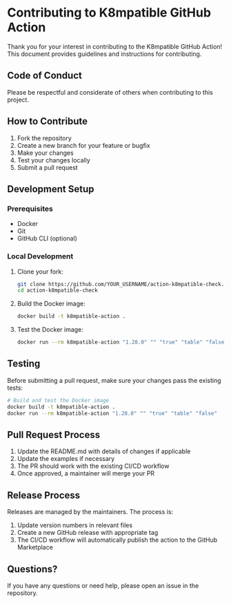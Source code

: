 # Contributing to K8mpatible GitHub Action

Thank you for your interest in contributing to the K8mpatible GitHub Action! This document provides guidelines and instructions for contributing.

## Code of Conduct

Please be respectful and considerate of others when contributing to this project.

## How to Contribute

1. Fork the repository
2. Create a new branch for your feature or bugfix
3. Make your changes
4. Test your changes locally
5. Submit a pull request

## Development Setup

### Prerequisites

- Docker
- Git
- GitHub CLI (optional)

### Local Development

1. Clone your fork:
   ```bash
   git clone https://github.com/YOUR_USERNAME/action-k8mpatible-check.git
   cd action-k8mpatible-check
   ```

2. Build the Docker image:
   ```bash
   docker build -t k8mpatible-action .
   ```

3. Test the Docker image:
   ```bash
   docker run --rm k8mpatible-action "1.28.0" "" "true" "table" "false"
   ```

## Testing

Before submitting a pull request, make sure your changes pass the existing tests:

```bash
# Build and test the Docker image
docker build -t k8mpatible-action .
docker run --rm k8mpatible-action "1.28.0" "" "true" "table" "false"
```

## Pull Request Process

1. Update the README.md with details of changes if applicable
2. Update the examples if necessary
3. The PR should work with the existing CI/CD workflow
4. Once approved, a maintainer will merge your PR

## Release Process

Releases are managed by the maintainers. The process is:

1. Update version numbers in relevant files
2. Create a new GitHub release with appropriate tag
3. The CI/CD workflow will automatically publish the action to the GitHub Marketplace

## Questions?

If you have any questions or need help, please open an issue in the repository.
